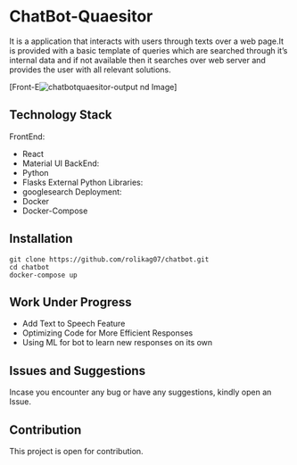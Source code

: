 # ChatBot-Quaesitor
It is a application that interacts with users through texts over a web page.It is provided with a basic template of queries which are searched through it’s internal data and if not available then it searches over  web server and provides the user with all relevant solutions.

[Front-E![chatbotquaesitor-output](https://user-images.githubusercontent.com/63039217/161959552-3b5ce249-ad1a-44b5-9e0a-e7ecaf67b7d2.png)
nd Image]

## Technology Stack
FrontEnd: 
- React 
- Material UI
BackEnd: 
- Python 
- Flasks
External Python Libraries:
- googlesearch
Deployment:
- Docker
- Docker-Compose

## Installation

```
git clone https://github.com/rolikag07/chatbot.git
cd chatbot
docker-compose up
```



## Work Under Progress
- Add Text to Speech Feature
- Optimizing Code for More Efficient Responses
- Using ML for bot to learn new responses on its own

## Issues and Suggestions
Incase you encounter any bug or have any suggestions, kindly open an Issue. 

## Contribution
This project is open for contribution.
